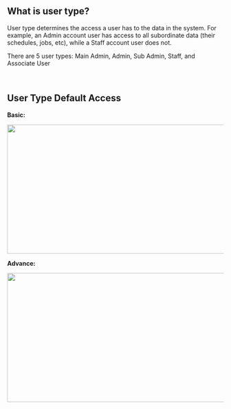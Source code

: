
##  What is user type? 
<aside>

User type determines the access a user has to the data in the system. For example, an Admin account user has access to all subordinate data (their schedules, jobs, etc), while a Staff account user does not. 

There are 5 user types: Main Admin, Admin, Sub Admin, Staff, and Associate User

<br>

## User Type Default Access
<b>Basic:
 <p align="center">
    <img src="https://github.com/SalesConnection/support-docs/blob/main/static/img/User%20type%20default%20access.png" width="840" height="300">
  </p>

<b>Advance:
 <p align="center">
    <img src="https://github.com/SalesConnection/support-docs/blob/main/static/img/Advanced%20User%20Type%20default%20access.png" width="840" height="300">
  </p>
